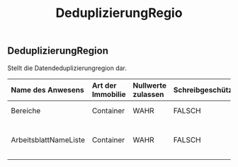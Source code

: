 ﻿---
title: DeduplizierungRegio
second_title: Aspose.Cells Cloud Documen
type: docs
url: /de/specification/model/deduplicationregion/
description: "Aspose.Cells Cloud-Modellspezifikation: DeduplicationRegion. Müheloses Bearbeiten von Excel und anderen Tabellenkalkulationsdokumenten mit Funktionen wie Öffnen, Generieren, Bearbeiten, Aufteilen, Zusammenführen, Vergleichen und Konvertieren"
kwords: Excel, Office, Tabellenkalkulation, Cloud REST API, Deduplizierungsregion
weight: 50
---
## **DeduplizierungRegion**

 Stellt die Datendeduplizierungregion dar.

| Name des Anwesens| Art der Immobilie| Nullwerte zulassen| Schreibgeschützt| Standardwert| Beschreibung|
|:- |:- |:- |:- |:- |:- |
| Bereiche| Container| WAHR| FALSCH|| Stellt einen Datenbereich dar.|
| ArbeitsblattNameListe| Container| WAHR| FALSCH|| Stellt eine Liste mit Arbeitsblattnamen dar.|

